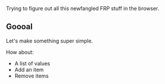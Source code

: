 Trying to figure out all this newfangled FRP stuff in the browser.

## Goooal

Let's make something super simple.

How about:

 - A list of values
 - Add an item
 - Remove items
